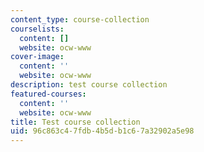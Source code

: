 ```yaml
---
content_type: course-collection
courselists:
  content: []
  website: ocw-www
cover-image:
  content: ''
  website: ocw-www
description: test course collection
featured-courses:
  content: ''
  website: ocw-www
title: Test course collection
uid: 96c863c4-7fdb-4b5d-b1c6-7a32902a5e98
---
```

